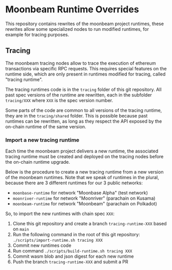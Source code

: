 # Moonbeam Runtime Overrides

This repository contains rewrites of the moonbeam project runtimes, these rewrites allow some specialized nodes to run modified runtimes, for example for tracing purposes.

## Tracing

The moonbeam tracing nodes allow to trace the execution of ethereum transactions via specific RPC requests. This requires special features on the runtime side, which are only present in runtimes modified for tracing, called "tracing runtime".

The tracing runtimes code is in the `tracing` folder of this git repository. All past spec versions of the runtime are rewritten, each in the subfolder `tracing/XXX` where `XXX` is the spec version number.

Some parts of the code are common to all versions of the tracing runtime, they are in the `tracing/shared` folder. This is possible because past runtimes can be rewritten, as long as they respect the API exposed by the on-chain runtime of the same version.

### Import a new tracing runtime

Each time the moonbeam project delivers a new runtime, the associated tracing runtime must be created and deployed on the tracing nodes before the on-chain runtime upgrade.

Below is the procedure to create a new tracing runtime from a new version of the moonbeam runtimes.
Note that we speak of runtimes in the plural, because there are 3 different runtimes for our 3 public networks:

- `moonbase-runtime` for network "Moonbase Alpha" (test network)
- `moonriver-runtime` for network "Moonriver" (parachain on Kusama)
- `moonbeam-runtime` for network "Moonbeam" (parachain on Polkadot)

So, to import the new runtimes with chain spec `XXX`:

1. Clone this git repository and create a branch `tracing-runtime-XXX` based on `main`
1. Run the following command in the root of this git repository: `./scripts/import-runtime.sh tracing XXX`
1. Commit new runtimes code
1. Run command `./scripts/build-runtime.sh tracing XXX`
1. Commit wasm blob and json digest for each new runtime
1. Push the branch `tracing-runtime-XXX` and submit a PR
